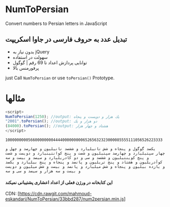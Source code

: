 # NumToPersian

Convert numbers to Persian letters in  JavaScript

## تبدیل عدد به حروف فارسی در جاوا اسکریپت

* بدون نیاز به jQuery
* سهولت در استفاده
* توانایی پردازش اعداد تا 69 رقم | گوگول
* پرفورمنس بالا

just Call `NumToPersian` or use `toPersian()` Prototype.

# مثالها

```javascript
<script>
NumToPersian(1250); //output: یك هزار و دویست و پنجاه
"2001".toPersian(); //output: دو هزار و یك
(84000).toPersian(); //output: هشتاد و چهار هزار
</script>
```
```
100000000056600000000444400000000065265632323000085555111056526223333
```
>>
```
یكصد گوگول و پنجاه و شش نانیلیارد و ششصد نانیلیون و چهارصد و چهل و چهار سپتیلیارد و چهارصد سپتیلیون و شصت و پنج کوانتینیارد و دویست و شصت و پنج کوینتیلیون و ششصد و سی و دو کادریلیارد و سیصد و بیست و سه کوآدریلیون و هشتاد و پنج تریلیون و پانصد و پنجاه و پنج بیلیارد و یكصد و یازده بیلیون و پنجاه و شش میلیارد و پانصد و بیست و شش میلیون و دویست و بیست و سه هزار و سیصد و سی و سه
```
#### این کتابخانه در ورژن فعلی از اعداد اعشاری پشتیبانی نمیکند
CDN:
[https://cdn.rawgit.com/mahmoud-eskandari/NumToPersian/33bbd287/num2persian.min.js]
